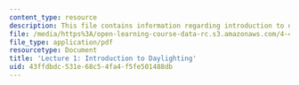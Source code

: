 ```yaml
---
content_type: resource
description: This file contains information regarding introduction to daylighting.
file: /media/https%3A/open-learning-course-data-rc.s3.amazonaws.com/4-430-daylighting-spring-2012/43ffdbdc531e68c54fa4f5fe501488db_MIT4_430S12_lec01.pdf
file_type: application/pdf
resourcetype: Document
title: 'Lecture 1: Introduction to Daylighting'
uid: 43ffdbdc-531e-68c5-4fa4-f5fe501488db
---
```

